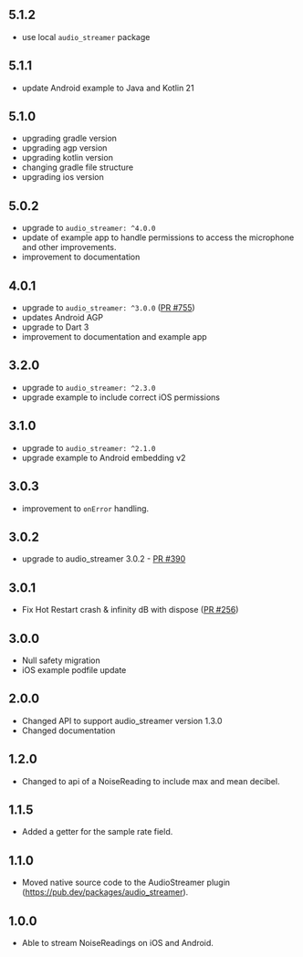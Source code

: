 ## 5.1.2

- use local `audio_streamer` package

## 5.1.1

- update Android example to Java and Kotlin 21

## 5.1.0

- upgrading gradle version
- upgrading agp version
- upgrading kotlin version
- changing gradle file structure
- upgrading ios version

## 5.0.2

- upgrade to `audio_streamer: ^4.0.0`
- update of example app to handle permissions to access the microphone and other improvements.
- improvement to documentation

## 4.0.1

- upgrade to `audio_streamer: ^3.0.0` ([PR #755](https://github.com/cph-cachet/flutter-plugins/pull/755))
- updates Android AGP
- upgrade to Dart 3
- improvement to documentation and example app

## 3.2.0

- upgrade to `audio_streamer: ^2.3.0`
- upgrade example to include correct iOS permissions

## 3.1.0

- upgrade to `audio_streamer: ^2.1.0`
- upgrade example to Android embedding v2

## 3.0.3

- improvement to `onError` handling.

## 3.0.2

- upgrade to audio_streamer 3.0.2 - [PR #390](https://github.com/cph-cachet/flutter-plugins/pull/390)

## 3.0.1

- Fix Hot Restart crash & infinity dB with dispose ([PR #256](https://github.com/cph-cachet/flutter-plugins/pull/256))

## 3.0.0

- Null safety migration
- iOS example podfile update

## 2.0.0

- Changed API to support audio_streamer version 1.3.0
- Changed documentation

## 1.2.0

- Changed to api of a NoiseReading to include max and mean decibel.

## 1.1.5

- Added a getter for the sample rate field.

## 1.1.0

- Moved native source code to the AudioStreamer plugin (<https://pub.dev/packages/audio_streamer>).

## 1.0.0

- Able to stream NoiseReadings on iOS and Android.
